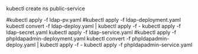 kubectl create ns public-service

#kubectl apply -f ldap-pv.yaml
#kubectl apply -f ldap-deployment.yaml
kubectl convert -f ldap-deploy.yaml | kubectl apply -f -
kubectl apply -f ldap-secret.yaml
kubectl apply -f ldap-service.yaml
#kubectl apply -f phpldapadmin-deployment.yaml
kubectl convert -f phpldapadmin-deploy.yaml | kubectl apply -f -
kubectl apply -f phpldapadmin-service.yaml
